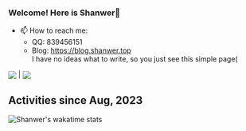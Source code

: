 ### Welcome! Here is Shanwer🌟
- 📫 How to reach me:  
  -   QQ: 839456151
  -   Blog: https://blog.shanwer.top  
I have no ideas what to write, so you just see this simple page(  

<img align="center" src="https://github-readme-stats.vercel.app/api?username=Shanwer&show_icons=true&icon_color=57cc8a&text_color=e6edf3&bg_color=242930&hide_title=true&border_color=0000&count_private=true"/> | <img align="center" src="https://github-readme-stats.vercel.app/api/top-langs/?username=Shanwer&layout=compact&border_color=0000&text_color=e6edf3&bg_color=242930"/>


<!--
**Shanwer/Shanwer** is a ✨ _special_ ✨ repository because its `README.md` (this file) appears on your GitHub profile.

Here are some ideas to get you started:

- 🔭 I’m currently working on ...
- 🌱 I’m currently learning ...
- 👯 I’m looking to collaborate on ...
- 🤔 I’m looking for help with ...
- 💬 Ask me about ...
- 📫 How to reach me: ...
- 😄 Pronouns: ...
- ⚡ Fun fact: ...
-->

## Activities since Aug, 2023  

![Shanwer's wakatime stats](https://github-readme-stats.vercel.app/api/wakatime?username=Shanwer&bg_color=242930&range=all_time&layout=compact&text_color=e6edf3&border_color=0000&hide=markdown,text,GitExclude%20file,IDEA_Module,TOML,Bash,Other,ActionScript%203,PowerShell,ObjectiveC,Objective-C,go.mod,GitIgnore%20file,textmate,Properties,Java%20Properties,PythonStub,HTTP%20Request,JSON,YAML,XML,SVG,Shell%20Script,Gradle,Groovy,CMAKE)
